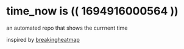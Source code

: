 # time_now is (( 1694916000564 ))

an automated repo that shows the currnent time

inspired by [breakingheatmap](https://github.com/breakingheatmap/breakingheatmap)